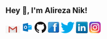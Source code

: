 ## Hey 👋, I'm Alireza Nik!

[![Gmail](icons/gmail.png)](mailto:alirezahossseinzadeh7272@gmail.com)
[![Outlook](icons/Outlook.png)](mailto:a.hosseinzadehnik@stud.uis.no)
[![GitHub](icons/github.png)](https://github.com/Ali-HZN)
[![Facebook](icons/facebook.png)](https://www.facebook.com/alireza.hoseinzade.1/)
[![Twitter](icons/twitter.png)](https://twitter.com/alireza_hzn)
[![LinkedIn](icons/linkedin.png)](https://www.linkedin.com/in/alireza-hossein-zadeh-nik/)
[![Instagram](icons/instagram.png)](https://www.instagram.com/aliii_hzn/)
<!--


Here are some ideas to get you started:

- 🔭 I’m currently working on ...
- 🌱 I’m currently learning ...
- 👯 I’m looking to collaborate on ...
- 🤔 I’m looking for help with ...
- 💬 Ask me about ...
- 📫 How to reach me: ...
- 😄 Pronouns: ...
- ⚡ Fun fact: ...
-->
